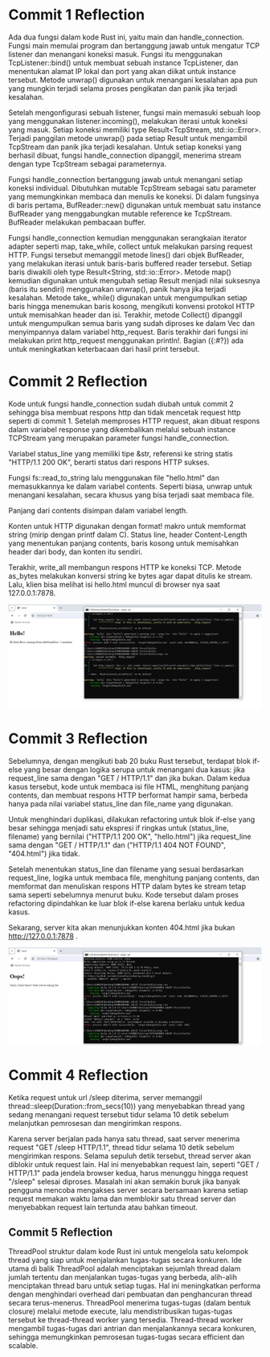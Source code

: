 # Commit 1 Reflection

Ada dua fungsi dalam kode Rust ini, yaitu main dan handle_connection. Fungsi main memulai program dan bertanggung jawab untuk mengatur TCP listener dan menangani koneksi masuk. Fungsi itu menggunakan TcpListener::bind() untuk membuat sebuah instance TcpListener, dan menentukan alamat IP lokal dan port yang akan diikat untuk instance tersebut. Metode unwrap() digunakan untuk menangani kesalahan apa pun yang mungkin terjadi selama proses pengikatan dan panik jika terjadi kesalahan.

Setelah mengonfigurasi sebuah listener, fungsi main memasuki sebuah loop yang menggunakan listener.incoming(), melakukan iterasi untuk koneksi yang masuk. Setiap koneksi memiliki type Result<TcpStream, std::io::Error>. Terjadi panggilan metode unwrap() pada setiap Result untuk mengambil TcpStream dan panik jika terjadi kesalahan. Untuk setiap koneksi yang berhasil dibuat, fungsi handle_connection dipanggil, menerima stream dengan type TcpStream sebagai parameternya.

Fungsi handle_connection bertanggung jawab untuk menangani setiap koneksi individual. Dibutuhkan mutable TcpStream sebagai satu parameter yang memungkinkan membaca dan menulis ke koneksi. Di dalam fungsinya di baris pertama, BufReader::new() digunakan untuk membuat satu instance BufReader yang menggabungkan mutable reference ke TcpStream. BufReader melakukan pembacaan buffer.

Fungsi handle_connection kemudian menggunakan serangkaian iterator adapter seperti map, take_while, collect untuk melakukan parsing request HTTP. Fungsi tersebut memanggil metode lines() dari objek BufReader, yang melakukan iterasi untuk baris-baris buffered reader tersebut. Setiap baris diwakili oleh type Result<String, std::io::Error>. Metode map() kemudian digunakan untuk mengubah setiap Result menjadi nilai suksesnya (baris itu sendiri) menggunakan unwrap(), panik hanya jika terjadi kesalahan. Metode take_ while() digunakan untuk mengumpulkan setiap baris hingga menemukan baris kosong, mengikuti konvensi protokol HTTP untuk memisahkan header dan isi. Terakhir, metode Collect() dipanggil untuk mengumpulkan semua baris yang sudah diproses ke dalam Vec<String> dan menyimpannya dalam variabel http_request. Baris terakhir dari fungsi ini melakukan print http_request menggunakan println!. Bagian ({:#?}) ada untuk meningkatkan keterbacaan dari hasil print tersebut.

# Commit 2 Reflection

Kode untuk fungsi handle_connection sudah diubah untuk commit 2 sehingga bisa membuat respons http dan tidak mencetak request http seperti di commit 1. Setelah memproses HTTP request, akan dibuat respons dalam variabel response yang dikembalikan melalui sebuah instance TCPStream yang merupakan parameter fungsi handle_connection.

Variabel status_line yang memiliki tipe &str, referensi ke string statis "HTTP/1.1 200 OK", berarti status dari respons HTTP sukses.

Fungsi fs::read_to_string lalu menggunakan file "hello.html" dan memasukkannya ke dalam variabel contents. Seperti biasa, unwrap untuk menangani kesalahan, secara khusus yang bisa terjadi saat membaca file.  

Panjang dari contents disimpan dalam variabel length.

Konten untuk HTTP digunakan dengan format! makro untuk memformat string (mirip dengan printf dalam C). Status line, header Content-Length yang menentukan panjang contents, baris kosong untuk memisahkan header dari body, dan konten itu sendiri.

Terakhir, write_all membangun respons HTTP ke koneksi TCP. Metode as_bytes melakukan konversi string ke bytes agar dapat ditulis ke stream. Lalu, klien bisa melihat isi hello.html muncul di browser nya saat 127.0.0.1:7878.

![Commit 2 screen capture](/assets/images/commit2.PNG)

# Commit 3 Reflection 

Sebelumnya, dengan mengikuti bab 20 buku Rust tersebut, terdapat blok if-else yang besar dengan logika serupa untuk menangani dua kasus: jika request_line sama dengan "GET / HTTP/1.1" dan jika bukan. Dalam kedua kasus tersebut, kode untuk membaca isi file HTML, menghitung panjang contents, dan membuat respons HTTP berformat hampir sama,  berbeda hanya pada nilai variabel status_line dan file_name yang digunakan.

Untuk menghindari duplikasi, dilakukan refactoring untuk blok if-else yang besar sehingga menjadi satu ekspresi if ringkas untuk (status_line, filename) yang bernilai ("HTTP/1.1 200 OK", "hello.html") jika request_line sama dengan "GET / HTTP/1.1" dan ("HTTP/1.1 404 NOT FOUND", "404.html") jika tidak.

Setelah menentukan status_line dan filename yang sesuai berdasarkan request_line, logika untuk membaca file, menghitung panjang contents, dan memformat dan menuliskan respons HTTP dalam bytes ke stream tetap sama seperti sebelumnya menurut buku. Kode tersebut dalam proses refactoring dipindahkan ke luar blok if-else karena berlaku untuk kedua kasus.

Sekarang, server kita akan menunjukkan konten 404.html jika bukan http://127.0.0.1:7878 .

![Commit 3 screen capture](/assets/images/commit3.PNG)

# Commit 4 Reflection

Ketika request untuk url /sleep diterima, server memanggil thread::sleep(Duration::from_secs(10)) yang menyebabkan thread yang sedang menangani request tersebut tidur selama 10 detik sebelum melanjutkan pemrosesan dan mengirimkan respons.

Karena server berjalan pada hanya satu thread, saat server menerima request "GET /sleep HTTP/1.1", thread tidur selama 10 detik sebelum mengirimkan respons. Selama sepuluh detik tersebut, thread server akan diblokir untuk request lain. Hal ini menyebabkan request lain, seperti "GET / HTTP/1.1" pada jendela browser kedua, harus menunggu hingga request "/sleep" selesai diproses. Masalah ini akan semakin buruk jika banyak pengguna mencoba mengakses server secara bersamaan karena setiap request  memakan waktu lama dan memblokir satu thread server dan menyebabkan request lain tertunda atau bahkan timeout.

## Commit 5 Reflection

ThreadPool  struktur dalam kode Rust ini untuk mengelola satu kelompok thread yang siap untuk menjalankan tugas-tugas secara konkuren. Ide utama di balik ThreadPool adalah menciptakan sejumlah thread dalam jumlah tertentu dan menjalankan tugas-tugas yang berbeda, alih-alih menciptakan thread baru untuk setiap tugas. Hal ini meningkatkan performa dengan menghindari overhead dari pembuatan dan penghancuran thread secara terus-menerus. ThreadPool menerima tugas-tugas (dalam bentuk closure) melalui metode execute, lalu mendistribusikan tugas-tugas tersebut ke thread-thread worker yang tersedia. Thread-thread worker mengambil tugas-tugas dari antrian dan menjalankannya secara konkuren, sehingga memungkinkan pemrosesan tugas-tugas secara efficient dan scalable.
